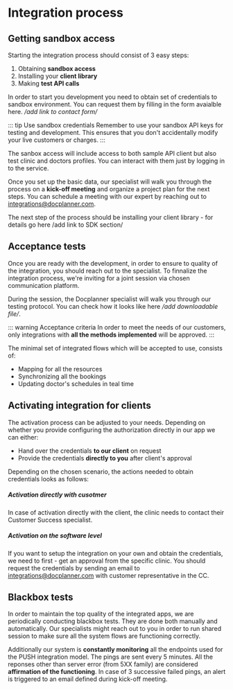 # Integration process

## Getting sandbox access 

Starting the integration process should consist of 3 easy steps:

1. Obtaining **sandbox access**
2. Installing your **client library**
3. Making **test API calls** 

In order to start you development you need to obtain set of credentials to sandbox environment. You can request them by filling in the form avaialble here. */add link to contact form/*

::: tip Use sandbox credentials
Remember to use your sandbox API keys for testing and development. This ensures that you don't accidentally modify your live customers or charges.
:::

The sanbox access will include access to both sample API client but also test clinic and doctors profiles. You can interact with them just by logging in to the service.

Once you set up the basic data, our specialist will walk you through the process on a **kick-off meeting** and organize a project plan for the next steps. You can schedule a meeting with our expert by reaching out to integrations@docplanner.com.

The next step of the process should be installing your client library - for details go here /add link to SDK section/

## Acceptance tests

Once you are ready with the development, in order to ensure to quality of the integration, you should reach out to the specialist. To finnalize the integration process, we're inviting for a joint session via chosen communication platform. 

During the session, the Docplanner specialist will walk you through our testing protocol. You can check how it looks like here */add downloadable file/*.

::: warning Acceptance criteria
In order to meet the needs of our customers, only integrations with **all the methods implemented** will be approved.
:::

The minimal set of integrated flows which will be accepted to use, consists of:

- Mapping for all the resources
- Synchronizing all the bookings
- Updating doctor's schedules in teal time



## Activating integration for clients

The activation process can be adjusted to your needs. Depending on whether you provide configuring the authorization directly in our app we can either:

- Hand over the credentials **to our client** on request
- Provide the credentials **directly to you** after client's approval

Depending on the chosen scenario, the actions needed to obtain credentials looks as follows:

##### Activation directly with cusotmer

In case of activation directly with the client, the clinic needs to contact their Customer Success specialist. 

##### Activation on the software level

If you want to setup the integration on your own and obtain the credentials, we need to first - get an approval from the specific clinic. You should request the credentials by sending an email to integrations@docplanner.com with customer representative in the CC.



## Blackbox tests

In order to maintain the top quality of the integrated apps, we are periodically conducting blackbox tests. They are done both manually and automatically. Our specialists might reach out to you in order to run shared session to make sure all the system flows are functioning correctly. 

Additionally our system is **constantly monitoring** all the endpoints used for the PUSH integration model. The pings are sent every 5 minutes. All the reponses other than server error (from 5XX family) are considered **affirmation of the functioning**. In case of 3 successive failed pings, an alert is triggered to an email defined during kick-off meeting.

